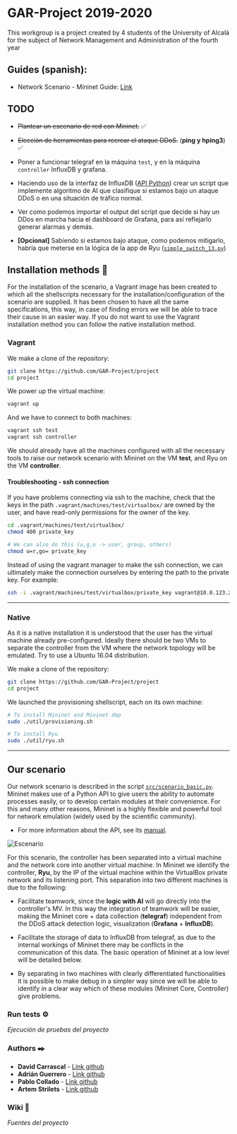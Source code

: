 # GAR-Project 2019-2020

   This workgroup is a project created by 4 students of the University of Alcalá for the subject of Network Management and Administration of the fourth year

## Guides (spanish):
*  Network Scenario - Mininet Guide: [Link](https://hackmd.io/@davidcawork/r1fZC-nRS) 

## TODO

 * ~~Plantear un escenario de red con Mininet.~~ :white_check_mark:
 * ~~Elección de herramientas para recrear el ataque DDoS.~~  (**ping y hping3**) :white_check_mark:
 * Poner a funcionar telegraf en la máquina `test`, y en la máquina `controller` InfluxDB y grafana.
 * Haciendo uso de la interfaz de InfluxDB ([API Python](https://github.com/influxdata/influxdb-python)) crear un script que implemente algoritmo de AI que clasifique si estamos bajo un ataque DDoS o en una situación de tráfico normal.
        
 * Ver como podemos importar el output del script que decide si hay un DDos en marcha hacia el dashboard de Grafana, para así reflejarlo generar alarmas y demás.
 
 * **[Opcional]** Sabiendo si estamos bajo ataque, como podemos mitigarlo, habría que meterse en la lógica de la app de Ryu ([`simple_switch_13.py`](https://github.com/osrg/ryu/blob/master/ryu/app/simple_switch_13.py))
 
 
## Installation methods  🔧

For the installation of the scenario, a Vagrant image has been created to which all the shellscripts necessary for the installation/configuration of the scenario are supplied. It has been chosen to have all the same specifications, this way, in case of finding errors we will be able to trace their cause in an easier way. If you do not want to use the Vagrant installation method you can follow the native installation method.

### Vagrant
We make a clone of the repository:
```bash
git clone https://github.com/GAR-Project/project
cd project
```
We power up the virtual machine:
```bash
vagrant up
```

And we have to connect to both machines:
```bash
vagrant ssh test
vagrant ssh controller
```

We should already have all the machines configured with all the necessary tools to raise our network scenario with Mininet on the VM **test**, and Ryu on the VM **controller**.

#### Troubleshooting - ssh connection
If you have problems connecting via ssh to the machine, check that the keys in the path `.vagrant/machines/test/virtualbox/` are owned by the user, and have read-only permissions for the owner of the key. 

``` bash
cd .vagrant/machines/test/virtualbox/
chmod 400 private_key

# We can also do this (u,g,o -> user, group, others)
chmod u=r,go= private_key
```
Instead of using the vagrant manager to make the ssh connection, we can ultimately make the connection ourselves by entering the path to the private key. For example:

```bash
ssh -i .vagrant/machines/test/virtualbox/private_key vagrant@10.0.123.2
```

---

### Native
As it is a native installation it is understood that the user has the virtual machine already pre-configured. Ideally there should be two VMs to separate the controller from the VM where the network topology will be emulated. Try to use a Ubuntu 16.04 distribution.

We make a clone of the repository:
```bash
git clone https://github.com/GAR-Project/project
cd project
```

We launched the provisioning shellscript, each on its own machine:
```bash
# To install Mininet and Mininet dep
sudo ./util/provisioning.sh

# To install Ryu
sudo ./util/ryu.sh

```

---

## Our scenario
Our network scenario is described in the script [`src/scenario_basic.py`](https://github.com/GAR-Project/project/blob/master/src/scenario_basic.py). Mininet makes use of a Python API to give users the ability to automate processes easily, or to develop certain modules at their convenience. For this and many other reasons, Mininet is a highly flexible and powerful tool for network emulation (widely used by the scientific community). 

* For more information about the API, see its [manual](http://mininet.org/api/annotated.html).


![Escenario](https://i.imgur.com/kH7kAqB.png)

For this scenario, the controller has been separated into a virtual machine and the network core into another virtual machine. In Mininet we identify the controller, **Ryu**, by the IP of the virtual machine within the VirtualBox private network and its listening port. This separation into two different machines is due to the following:


* Facilitate teamwork, since the **logic with AI** will go directly into the controller's MV. In this way the integration of teamwork will be easier, making the Mininet core + data collection (**telegraf**) independent from the DDoS attack detection logic, visualization (**Grafana** + **InfluxDB**). 

* Facilitate the storage of data to InfluxDB from telegraf, as due to the internal workings of Mininet there may be conflicts in the communication of this data. The basic operation of Mininet at a low level will be detailed below.

* By separating in two machines with clearly differentiated functionalities it is possible to make debug in a simpler way since we will be able to identify in a clear way which of these modules (Mininet Core, Controller) give problems.



### Run tests ⚙️

_Ejecución de pruebas del proyecto_

### Authors ✒️

* **David Carrascal** - [Link github](https://github.com/davidcawork)
* **Adrián Guerrero** - [Link github](https://github.com/adrihamel)
* **Pablo Collado** - [Link github](https://github.com/pcolladosoto)
* **Artem Strilets** - [Link github](https://github.com/ArtemSSOO)



### Wiki 📖

_Fuentes del proyecto_
